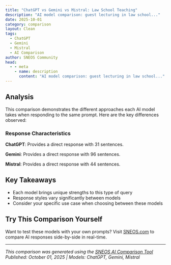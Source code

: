 ```yaml
---
title: "ChatGPT vs Gemini vs Mistral: Law School Teaching"
description: "AI model comparison: guest lecturing in law school..."
date: 2025-10-01
category: comparison
layout: Clean
tags:
  - ChatGPT
  - Gemini
  - Mistral
  - AI Comparison
author: SNEOS Community
head:
  - - meta
    - name: description
      content: "AI model comparison: guest lecturing in law school..."
---
```


<ChatComparison
  title="ChatGPT vs Gemini vs Mistral: Law School Teaching"
  prompt="guest lecturing in law school"
  :responses='{
    "ChatGPT": "Guest lecturing in a law school can be a rewarding experience where you share your expertise, insights, and practical knowledge with students preparing for legal careers. Here are some tips and steps to effectively guest lecture in a law school:\n\n### Preparation\n1. **Understand the Course and Audience**  \n   - Contact the course instructor to understand the topic, course level, and students\u2019 background.  \n   - Tailor your lecture based on whether students are undergraduates, JD candidates, or LLM students.\n\n2. **Choose Relevant Topics**  \n   - Focus on areas of law you specialize in or have practical experience with.  \n   - Examples: recent case law developments, practical skills (e.g., legal writing, negotiation, litigation strategy), ethical issues, or emerging legal fields (e.g., tech law, environmental law).\n\n3. **Prepare Engaging Content**  \n   - Develop a clear outline with key points.  \n   - Use real case studies, statutes, or news events to illustrate concepts.  \n   - Incorporate various teaching aids: slides, handouts, multimedia.\n\n### During the Lecture\n4. **Introduce Yourself**  \n   - Briefly share your background and how your experience relates to the topic.\n\n5. **Engage Students Actively**  \n   - Encourage questions and discussions.  \n   - Pose hypothetical scenarios for analysis.  \n   - Include interactive elements or mini-exercises.\n\n6. **Keep it Clear and Focused**  \n   - Avoid jargon or overly technical language.  \n   - Stick to the allocated time.\n\n### After the Lecture\n7. **Provide Additional Resources**  \n   - Share reading materials, articles, or websites for further study.  \n   - Offer to answer follow-up questions.\n\n8. **Seek Feedback**  \n   - Ask the instructor or students for feedback to improve future lectures.\n\n---\n\n### Sample Topics for Guest Lectures in Law School\n- The Role of Precedent in Common Law  \n- Legal Ethics and Professional Responsibility  \n- Intellectual Property Basics for Lawyers  \n- Contract Drafting and Negotiation Skills  \n- Current Trends in Cyberlaw and Data Privacy  \n- Litigation Strategy and Trial Preparation\n\n---\n\nIf you want, I can help you draft a specific guest lecture outline or presentation on a particular legal topic. Just let me know!",
    "Gemini": "Guest lecturing in law school can be a fantastic experience, both for you and the students. It\u0027s an opportunity to share your expertise, connect with the next generation of legal professionals, and potentially network. Here\u0027s a breakdown of key aspects to consider:\n\n**I. Preparation is Key:**\n\n*   **Communication with the Professor:**\n    *   **Scope and Expectations:** This is paramount. Schedule a meeting (or multiple) with the professor well in advance. Discuss:\n        *   **Topic:** What specific area do they want you to cover?\n        *   **Learning Objectives:** What do they want the students to *know* or be able to *do* after your lecture?\n        *   **Time Allotment:** How long will you have? (Including Q\u0026A)\n        *   **Student Background:** What is their current knowledge level? What topics have they already covered?\n        *   **Professor\u0027s Style:** What is the professor\u0027s teaching style? Formal? Socratic?  You want to complement, not clash.\n        *   **Materials:** Does the professor want you to use their existing materials, supplement them, or create something new?\n        *   **Assessment:** Will students be tested on the material you present?\n        *   **Handouts/Slides:** Are you expected to provide any?  How far in advance?\n        *   **Class Participation:** How much emphasis should you place on student participation?\n        *   **Technology:** What technology is available in the classroom (projector, screen, internet access, etc.) and how comfortable are you using it?\n        *   **Dress Code:** What is the standard attire for the class and professor?\n        *   **Specific Examples/Cases:** Are there specific cases or hypothetical situations the professor wants you to address?\n    *   **Obtain the Syllabus:** Review the course syllabus to understand the overall context of your lecture within the course.\n*   **Crafting Your Lecture:**\n    *   **Know Your Audience:** Remember you\u0027re talking to law students, not fellow experts. Avoid jargon or explain it clearly.\n    *   **Focus on the Practical:** Law students appreciate practical application. Use real-world examples, case studies, hypothetical scenarios, and anecdotes from your practice.\n    *   **Structure and Clarity:** Organize your lecture logically. Use an outline, and clearly signpost the key points.\n    *   **Engaging Content:**\n        *   **Storytelling:** Use stories (brief and relevant) to illustrate concepts.\n        *   **Visual Aids:** Use PowerPoint slides sparingly and effectively. Keep them visually appealing, with clear headings and bullet points. Images, charts, and graphs can be helpful. Avoid dense text.\n        *   **Interactive Elements:** Incorporate questions, polls, mini-debates, or group exercises to keep students engaged.\n    *   **Practice, Practice, Practice:** Rehearse your lecture to ensure it fits within the allotted time. Practice speaking clearly and engagingly.\n    *   **Prepare for Questions:** Anticipate potential questions students might ask and have answers ready.\n\n**II. Delivering the Lecture:**\n\n*   **Arrival and Setup:** Arrive early to set up your equipment and familiarize yourself with the classroom.\n*   **Introduction:**\n    *   **Introduce Yourself:** Briefly explain your background and expertise. Why are *you* qualified to talk about this topic?\n    *   **State Your Objectives:** Clearly outline what you intend to cover and what students should learn.\n    *   **Set the Tone:** Be enthusiastic and approachable.\n*   **Delivery Techniques:**\n    *   **Maintain Eye Contact:** Engage with the students by making eye contact.\n    *   **Speak Clearly and Confidently:** Project your voice and speak at a moderate pace.\n    *   **Use Visual Cues:** Use gestures and body language to emphasize key points.\n    *   **Manage Your Time:** Keep an eye on the clock and adjust your pace as needed.\n    *   **Be Adaptable:** Be prepared to deviate from your prepared lecture if the discussion takes an interesting turn or if students have specific questions.\n*   **Handling Questions:**\n    *   **Encourage Questions:** Create a welcoming environment for questions.\n    *   **Listen Carefully:** Pay attention to the question before answering.\n    *   **Answer Clearly and Concisely:** Provide a clear and concise answer.\n    *   **Acknowledge Good Questions:** Let the student know you appreciate their insightful question.\n    *   **Don\u0027t Be Afraid to Say \u0022I Don\u0027t Know\u0022:** If you don\u0027t know the answer to a question, admit it and offer to find out.\n*   **Conclusion:**\n    *   **Summarize Key Points:** Briefly recap the main points of your lecture.\n    *   **Thank the Students:** Express your appreciation for their attention and participation.\n    *   **Provide Contact Information (Optional):** If you\u0027re comfortable, provide your email address for students who have further questions.\n*   **After the Lecture:**\n    *   **Solicit Feedback:** Ask the professor for feedback on your lecture. What worked well? What could be improved?\n    *   **Follow Up (If Appropriate):** If you promised to provide additional information or resources, be sure to follow up with the professor and/or students.\n\n**III. Tips for Success:**\n\n*   **Be Passionate:** Let your enthusiasm for the subject matter shine through.\n*   **Be Authentic:** Be yourself and let your personality come through.\n*   **Be Respectful:** Treat the students and the professor with respect.\n*   **Be Engaging:** Make the lecture interactive and stimulating.\n*   **Be Prepared:** Thorough preparation is the key to a successful guest lecture.\n*   **Be Flexible:** Be prepared to adapt to unexpected circumstances.\n*   **Network:** Use this opportunity to connect with students and faculty.\n*   **Have Fun!** Enjoy the experience of sharing your knowledge and expertise with the next generation of lawyers.\n\n**IV. Potential Topics to Cover:**\n\nThis is entirely dependent on your area of expertise and what the professor wants. Some general ideas include:\n\n*   **Specific area of law:**  A deep dive into a niche practice area (e.g., privacy law, cybersecurity law, international arbitration, etc.).\n*   **Case Analysis:** A breakdown of a landmark or recent case.\n*   **Legal Ethics:** Discussing ethical dilemmas in practice.\n*   **Career Advice:** Sharing insights into different career paths in law.\n*   **Practical Skills:**  Negotiation, legal writing, oral advocacy, client interviewing.\n*   **Impact of Technology on Law:**  Discussing the legal implications of emerging technologies.\n*   **Current Legal Issues:**  Discussing contemporary legal debates.\n*   **Hot Topics:** Cryptocurrency law, social media law, artificial intelligence law.\n\n**V.  Things to Avoid:**\n\n*   **Being Unprepared:** This is the biggest mistake you can make.\n*   **Talking Down to Students:** Treat them with respect, even if they don\u0027t have as much experience as you do.\n*   **Using Jargon Without Explanation:** Define any technical terms or legal jargon.\n*   **Rambling:** Stay focused and avoid going off on tangents.\n*   **Reading Directly from Slides:** Use slides as a guide, not a script.\n*   **Promoting Your Firm Too Aggressively:** While it\u0027s okay to mention your firm, avoid making the lecture a blatant advertisement.\n*   **Being Overly Critical of the Professor:** Avoid criticizing the professor\u0027s teaching style or the course content.\n*   **Arguing with Students:** Engage in respectful debate, but avoid getting into heated arguments.\n\nBy following these guidelines, you can deliver a memorable and informative guest lecture that will benefit both you and the law students. Good luck!\n",
    "Mistral": "Guest lecturing in a law school can be a rewarding experience, allowing you to share your expertise and insights with aspiring legal professionals. Here are some steps and tips to help you prepare for a successful guest lecture:\n\n### Preparation\n\n1. **Understand the Audience**:\n   - **Level of Students**: Know whether you are addressing first-year students, upper-level students, or graduate students.\n   - **Course Context**: Understand the course content and how your lecture fits into the overall curriculum.\n\n2. **Define Your Topic**:\n   - **Relevance**: Ensure your topic is relevant to the course and the students\u0027 interests.\n   - **Depth**: Decide on the depth and breadth of the material you will cover.\n\n3. **Research and Update**:\n   - **Current Information**: Make sure your information is up-to-date, especially in areas of law that are rapidly evolving.\n   - **Case Studies**: Use recent case studies or examples to illustrate your points.\n\n4. **Prepare Materials**:\n   - **Slides**: Create a PowerPoint or other visual aids to support your lecture.\n   - **Handouts**: Provide handouts or reading materials that students can refer to later.\n   - **Interactive Elements**: Consider incorporating interactive elements like quizzes, discussions, or role-playing exercises.\n\n### Delivery\n\n1. **Engage the Audience**:\n   - **Introduction**: Start with a brief introduction about yourself and your background.\n   - **Interactive**: Encourage questions and discussions to keep the students engaged.\n   - **Storytelling**: Use anecdotes and real-life examples to make the material more relatable.\n\n2. **Clear Communication**:\n   - **Pacing**: Speak at a moderate pace to ensure clarity and understanding.\n   - **Jargon**: Avoid excessive legal jargon unless you explain it clearly.\n   - **Visual Aids**: Use visual aids effectively to support your points.\n\n3. **Q\u0026A Session**:\n   - **Encourage Questions**: Allocate time for a Q\u0026A session at the end.\n   - **Prepare Answers**: Be prepared to answer common questions related to your topic.\n\n### Follow-Up\n\n1. **Feedback**:\n   - **Student Feedback**: Encourage students to provide feedback on your lecture.\n   - **Self-Reflection**: Reflect on your performance and areas for improvement.\n\n2. **Resources**:\n   - **Additional Materials**: Provide additional reading materials or resources for further study.\n   - **Contact Information**: Offer your contact information for any follow-up questions or discussions.\n\n### Tips for Success\n\n1. **Be Approachable**:\n   - **Friendly Demeanor**: Maintain a friendly and approachable demeanor to encourage interaction.\n   - **Open to Questions**: Be open to questions throughout the lecture, not just at the end.\n\n2. **Stay Organized**:\n   - **Outline**: Follow a clear outline to keep your lecture structured.\n   - **Time Management**: Manage your time effectively to cover all key points without rushing.\n\n3. **Adaptability**:\n   - **Flexibility**: Be flexible and adapt your lecture based on the students\u0027 responses and questions.\n   - **Current Events**: Incorporate current events or recent legal developments to make the lecture more dynamic.\n\n4. **Professionalism**:\n   - **Dress Code**: Dress professionally to set a good example.\n   - **Punctuality**: Arrive early to set up and be ready to start on time.\n\nBy following these steps and tips, you can deliver an engaging and informative guest lecture that adds value to the students\u0027 learning experience."
  }'
  published-date="22:54"
/>

## Analysis

This comparison demonstrates the different approaches each AI model takes when responding to the same prompt. Here are the key differences observed:

### Response Characteristics

**ChatGPT**: Provides a direct response with 31 sentences. 

**Gemini**: Provides a direct response with 96 sentences. 

**Mistral**: Provides a direct response with 44 sentences. 

## Key Takeaways

- Each model brings unique strengths to this type of query
- Response styles vary significantly between models
- Consider your specific use case when choosing between these models

## Try This Comparison Yourself

Want to test these models with your own prompts? Visit [SNEOS.com](https://sneos.com) to compare AI responses side-by-side in real-time.

---

*This comparison was generated using the [SNEOS AI Comparison Tool](https://sneos.com)*
*Published: October 01, 2025 | Models: ChatGPT, Gemini, Mistral*
